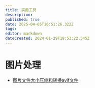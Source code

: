 ```yaml
---
title: 实用工具
description: 
published: true
date: 2025-04-05T16:51:26.322Z
tags: 
editor: markdown
dateCreated: 2024-01-29T18:53:22.545Z
---
```


# 图片处理
- [图片文件大小压缩和转换avif文件](https://tinypng.com/)